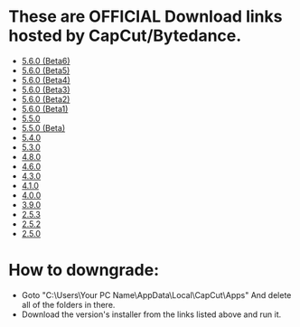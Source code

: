 # These are OFFICIAL Download links hosted by CapCut/Bytedance.
- [5.6.0 (Beta6)](https://lf16-capcut.faceulv.com/obj/capcutpc-packages-us/packages/CapCut_5_6_0_2062_beta6_capcutpc_beta_creatortool.exe)
- [5.6.0 (Beta5)](https://lf16-capcut.faceulv.com/obj/capcutpc-packages-us/packages/CapCut_5_6_0_2056_beta5_capcutpc_beta_creatortool.exe)
- [5.6.0 (Beta4)](https://lf16-capcut.faceulv.com/obj/capcutpc-packages-us/packages/CapCut_5_6_0_2054_beta4_capcutpc_beta_creatortool.exe)
- [5.6.0 (Beta3)](https://lf16-capcut.faceulv.com/obj/capcutpc-packages-us/packages/CapCut_5_6_0_2051_beta3_capcutpc_beta_creatortool.exe)
- [5.6.0 (Beta2)](https://lf16-capcut.faceulv.com/obj/capcutpc-packages-us/packages/CapCut_5_6_0_2048_beta2_capcutpc_beta_creatortool.exe)
- [5.6.0 (Beta1)](https://lf16-capcut.faceulv.com/obj/capcutpc-packages-us/packages/CapCut_5_6_0_2043_beta1_capcutpc_beta_creatortool.exe)
- [5.5.0](https://lf16-capcut.faceulv.com/obj/capcutpc-packages-us/packages/CapCut_5_5_0_2028_capcutpc_0_creatortool.exe)
- [5.5.0 (Beta)](https://lf16-capcut.faceulv.com/obj/capcutpc-packages-us/packages/CapCut_5_5_0_2023_beta5_capcutpc_beta_creatortool.exe)
- [5.4.0](https://lf16-capcut.faceulv.com/obj/capcutpc-packages-us/packages/CapCut_5_4_0_2006_capcutpc_0_creatortool.exe)
- [5.3.0](https://lf16-capcut.faceulv.com/obj/capcutpc-packages-us/packages/CapCut_5_3_0_1964_capcutpc_0_creatortool.exe)
- [4.8.0](https://lf16-capcut.faceulv.com/obj/capcutpc-packages-us/packages/CapCut_4_8_0_1818_capcutpc_0_creatortool.exe)
- [4.6.0](https://lf16-capcut.faceulv.com/obj/capcutpc-packages-us/packages/CapCut_4_6_0_1754_capcutpc_0_creatortool.exe)
- [4.3.0](https://lf16-capcut.faceulv.com/obj/capcutpc-packages-us/packages/CapCut_4_3_0_1694_capcutpc_0_creatortool.exe)
- [4.1.0](https://lf16-capcut.faceulv.com/obj/capcutpc-packages-us/packages/CapCut_4_1_0_1639_capcutpc_0_creatortool.exe)
- [4.0.0](https://lf16-capcut.faceulv.com/obj/capcutpc-packages-us/packages/CapCut_4_0_0_1539_capcutpc_0_creatortool.exe)
- [3.9.0](https://lf16-capcut.faceulv.com/obj/capcutpc-packages-us/packages/CapCut_3_9_0_1459_capcutpc_0_creatortool.exe)
- [2.5.3](https://lf16-capcut.faceulv.com/obj/capcutpc-packages-us/packages/CapCut_2_5_3_801_capcutpc_0_creatortool.exe)
- [2.5.2](https://lf16-capcut.faceulv.com/obj/capcutpc-packages-us/packages/CapCut_2_5_2_754_capcutpc_0_creatortool.exe)
- [2.5.0](https://lf16-capcut.faceulv.com/obj/capcutpc-packages-us/packages/CapCut_2_5_0_723_capcutpc_0_creatortool.exe)
# How to downgrade:
- Goto "C:\Users\Your PC Name\AppData\Local\CapCut\Apps" And delete all of the folders in there.
- Download the version's installer from the links listed above and run it.
